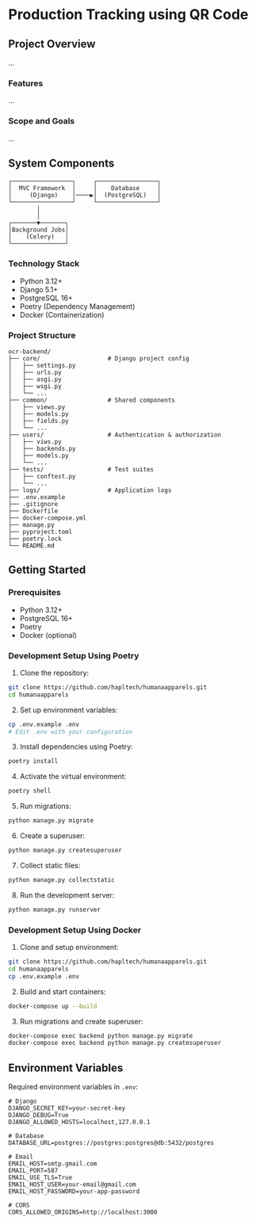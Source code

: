 # Production Tracking using QR Code

## Project Overview

...

### Features

...

### Scope and Goals

...

## System Components

```
┌─────────────────┐     ┌─────────────────┐
│  MVC Framework  │     │    Database     │
│     (Django)    │────▶│  (PostgreSQL)   │
└─────────────────┘     └─────────────────┘
        │
        │
┌───────▼───────┐
│Background Jobs│
│    (Celery)   │
└───────────────┘
```

### Technology Stack

-   Python 3.12+
-   Django 5.1+
-   PostgreSQL 16+
-   Poetry (Dependency Management)
-   Docker (Containerization)

### Project Structure

```
ocr-backend/
├── core/                   # Django project config
│   ├── settings.py
│   ├── urls.py
│   ├── asgi.py
│   ├── wsgi.py
│   └── ...
├── common/                 # Shared components
│   ├── views.py
│   ├── models.py
│   ├── fields.py
│   └── ...
├── users/                  # Authentication & authorization
│   ├── viws.py
│   ├── backends.py
│   ├── models.py
│   └── ...
├── tests/                  # Test suites
│   ├── conftest.py
│   └── ...
├── logs/                   # Application logs
├── .env.example
├── .gitignore
├── Dockerfile
├── docker-compose.yml
├── manage.py
├── pyproject.toml
├── poetry.lock
└── README.md
```

## Getting Started

### Prerequisites

-   Python 3.12+
-   PostgreSQL 16+
-   Poetry
-   Docker (optional)

### Development Setup Using Poetry

1. Clone the repository:

```bash
git clone https://github.com/hapltech/humanaapparels.git
cd humanaapparels
```

2. Set up environment variables:

```bash
cp .env.example .env
# Edit .env with your configuration
```

3. Install dependencies using Poetry:

```bash
poetry install
```

4. Activate the virtual environment:

```bash
poetry shell
```

5. Run migrations:

```bash
python manage.py migrate
```

6. Create a superuser:

```bash
python manage.py createsuperuser
```

7. Collect static files:

```bash
python manage.py collectstatic
```

8. Run the development server:

```bash
python manage.py runserver
```

### Development Setup Using Docker

1. Clone and setup environment:

```bash
git clone https://github.com/hapltech/humanaapparels.git
cd humanaapparels
cp .env.example .env
```

2. Build and start containers:

```bash
docker-compose up --build
```

3. Run migrations and create superuser:

```bash
docker-compose exec backend python manage.py migrate
docker-compose exec backend python manage.py createsuperuser
```

## Environment Variables

Required environment variables in `.env`:

```
# Django
DJANGO_SECRET_KEY=your-secret-key
DJANGO_DEBUG=True
DJANGO_ALLOWED_HOSTS=localhost,127.0.0.1

# Database
DATABASE_URL=postgres://postgres:postgres@db:5432/postgres

# Email
EMAIL_HOST=smtp.gmail.com
EMAIL_PORT=587
EMAIL_USE_TLS=True
EMAIL_HOST_USER=your-email@gmail.com
EMAIL_HOST_PASSWORD=your-app-password

# CORS
CORS_ALLOWED_ORIGINS=http://localhost:3000
```
